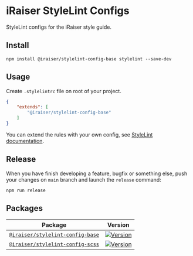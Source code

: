 # iRaiser StyleLint Configs

StyleLint configs for the iRaiser style guide.

## Install

```shell
npm install @iraiser/stylelint-config-base stylelint --save-dev
```

## Usage

Create ``.stylelintrc`` file on root of your project.

```json
{
    "extends": [
        "@iraiser/stylelint-config-base"
    ]
}
```

You can extend the rules with your own config,
see [StyleLint documentation](https://stylelint.io/user-guide/configuration).

## Release

When you have finish developing a feature, bugfix or something else, push your changes on `main` branch and launch
the `release` command:

```shell
npm run release
```

## Packages

| Package                                                                                                                       | Version                                                                                                                                  |
|-------------------------------------------------------------------------------------------------------------------------------|------------------------------------------------------------------------------------------------------------------------------------------|
| [``@iraiser/stylelint-config-base``](https://github.com/iRaiser/stylelint-configs/blob/master/packages/stylelint-config-base) | [![Version](https://flat.badgen.net/npm/v/@iraiser/stylelint-config-base)](https://www.npmjs.com/package/@iraiser/stylelint-config-base) |
| [``@iraiser/stylelint-config-scss``](https://github.com/iRaiser/stylelint-configs/blob/master/packages/stylelint-config-scss) | [![Version](https://flat.badgen.net/npm/v/@iraiser/stylelint-config-scss)](https://www.npmjs.com/package/@iraiser/stylelint-config-scss) |
